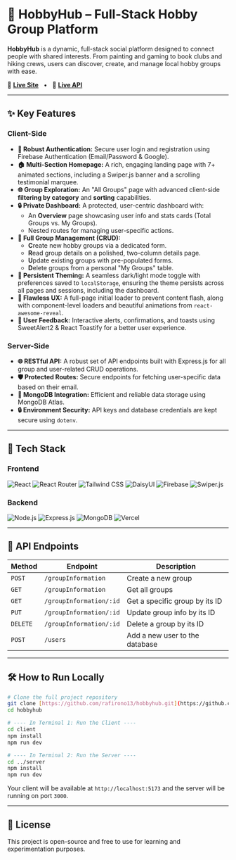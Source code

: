   <h1>🎨 HobbyHub – Full-Stack Hobby Group Platform</h1>
  <p>
    <strong>HobbyHub</strong> is a dynamic, full-stack social platform designed to connect people with shared interests. From painting and gaming to book clubs and hiking crews, users can discover, create, and manage local hobby groups with ease.
  </p>

🔗 [**Live Site**](https://hobby-hub-1549a.web.app/)
&nbsp;&nbsp;•&nbsp;&nbsp;
🔗 [**Live API**](https://hobby-hub-server-lemon.vercel.app/)

---

## ✨ Key Features

### Client-Side

- **🔐 Robust Authentication:** Secure user login and registration using Firebase Authentication (Email/Password & Google).
- **🏠 Multi-Section Homepage:** A rich, engaging landing page with 7+ animated sections, including a Swiper.js banner and a scrolling testimonial marquee.
- **🌐 Group Exploration:** An "All Groups" page with advanced client-side **filtering by category** and **sorting** capabilities.
- **🔒 Private Dashboard:** A protected, user-centric dashboard with:
  - An **Overview** page showcasing user info and stats cards (Total Groups vs. My Groups).
  - Nested routes for managing user-specific actions.
- **👥 Full Group Management (CRUD):**
  - **C**reate new hobby groups via a dedicated form.
  - **R**ead group details on a polished, two-column details page.
  - **U**pdate existing groups with pre-populated forms.
  - **D**elete groups from a personal "My Groups" table.
- **🎨 Persistent Theming:** A seamless dark/light mode toggle with preferences saved to `localStorage`, ensuring the theme persists across all pages and sessions, including the dashboard.
- **🚀 Flawless UX:** A full-page initial loader to prevent content flash, along with component-level loaders and beautiful animations from `react-awesome-reveal`.
- **🔔 User Feedback:** Interactive alerts, confirmations, and toasts using SweetAlert2 & React Toastify for a better user experience.

### Server-Side

- **🌐 RESTful API:** A robust set of API endpoints built with Express.js for all group and user-related CRUD operations.
- **🛡️ Protected Routes:** Secure endpoints for fetching user-specific data based on their email.
- **📀 MongoDB Integration:** Efficient and reliable data storage using MongoDB Atlas.
- **🔒 Environment Security:** API keys and database credentials are kept secure using `dotenv`.

---

## 🚀 Tech Stack

### Frontend

<p>
  <img src="https://img.shields.io/badge/react-%2320232a.svg?style=for-the-badge&logo=react&logoColor=%2361DAFB" alt="React" />
  <img src="https://img.shields.io/badge/react_router-%23CA4245.svg?style=for-the-badge&logo=react-router&logoColor=white" alt="React Router" />
  <img src="https://img.shields.io/badge/tailwindcss-%2338B2AC.svg?style=for-the-badge&logo=tailwind-css&logoColor=white" alt="Tailwind CSS" />
  <img src="https://img.shields.io/badge/daisyui-5A0EF8?style=for-the-badge&logo=daisyui&logoColor=white" alt="DaisyUI" />
  <img src="https://img.shields.io/badge/firebase-%23039BE5.svg?style=for-the-badge&logo=firebase" alt="Firebase" />
  <img src="https://img.shields.io/badge/swiper-%236332F6.svg?style=for-the-badge&logo=swiper&logoColor=white" alt="Swiper.js" />
</p>

### Backend

<p>
  <img src="https://img.shields.io/badge/node.js-6DA55F?style=for-the-badge&logo=node.js&logoColor=white" alt="Node.js" />
  <img src="https://img.shields.io/badge/express.js-%23404d59.svg?style=for-the-badge&logo=express&logoColor=%2361DAFB" alt="Express.js" />
  <img src="https://img.shields.io/badge/mongodb-%234EA94B.svg?style=for-the-badge&logo=mongodb&logoColor=white" alt="MongoDB" />
  <img src="https://img.shields.io/badge/vercel-%23000000.svg?style=for-the-badge&logo=vercel&logoColor=white" alt="Vercel" />
</p>

---

## 🚧 API Endpoints

| Method   | Endpoint                | Description                    |
| -------- | ----------------------- | ------------------------------ |
| `POST`   | `/groupInformation`     | Create a new group             |
| `GET`    | `/groupInformation`     | Get all groups                 |
| `GET`    | `/groupInformation/:id` | Get a specific group by its ID |
| `PUT`    | `/groupInformation/:id` | Update group info by its ID    |
| `DELETE` | `/groupInformation/:id` | Delete a group by its ID       |
| `POST`   | `/users`                | Add a new user to the database |

---

## 🛠️ How to Run Locally

```bash
# Clone the full project repository
git clone [https://github.com/rafirono13/hobbyhub.git](https://github.com/rafirono13/hobbyhub.git)
cd hobbyhub

# ---- In Terminal 1: Run the Client ----
cd client
npm install
npm run dev

# ---- In Terminal 2: Run the Server ----
cd ../server
npm install
npm run dev
```

Your client will be available at `http://localhost:5173` and the server will be running on port `3000`.

---

## 📅 License

This project is open-source and free to use for learning and experimentation purposes.
